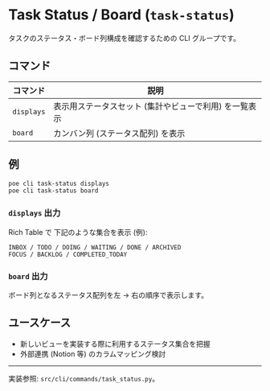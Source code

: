 # Task Status / Board (`task-status`)

タスクのステータス・ボード列構成を確認するための CLI グループです。

## コマンド

| コマンド   | 説明                                                   |
| ---------- | ------------------------------------------------------ |
| `displays` | 表示用ステータスセット (集計やビューで利用) を一覧表示 |
| `board`    | カンバン列 (ステータス配列) を表示                     |

## 例

```bash
poe cli task-status displays
poe cli task-status board
```

### `displays` 出力

Rich Table で 下記のような集合を表示 (例):

```text
INBOX / TODO / DOING / WAITING / DONE / ARCHIVED
FOCUS / BACKLOG / COMPLETED_TODAY
```

### `board` 出力

ボード列となるステータス配列を左 → 右の順序で表示します。

## ユースケース

- 新しいビューを実装する際に利用するステータス集合を把握
- 外部連携 (Notion 等) のカラムマッピング検討

---

実装参照: `src/cli/commands/task_status.py`。
